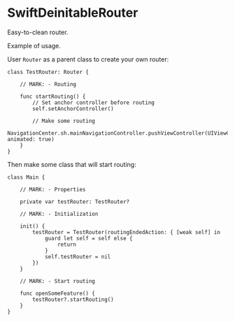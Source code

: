 # SwiftDeinitableRouter
Easy-to-clean router.

Example of usage.

User `Router` as a parent class to create your own router:
```
class TestRouter: Router {

    // MARK: - Routing

    func startRouting() {
        // Set anchor controller before routing
        self.setAnchorController()

        // Make some routing
        NavigationCenter.sh.mainNavigationController.pushViewController(UIViewController(), animated: true)
    }
}
```

Then make some class that will start routing:
```
class Main {

    // MARK: - Properties

    private var testRouter: TestRouter?

    // MARK: - Initialization

    init() {
        testRouter = TestRouter(routingEndedAction: { [weak self] in
            guard let self = self else {
                return
            }
            self.testRouter = nil
        })
    }

    // MARK: - Start routing

    func openSomeFeature() {
        testRouter?.startRouting()
    }
}
```
